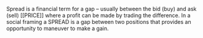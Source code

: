 Spread is a financial term for a gap – usually between the bid (buy) and ask (sell) [[PRICE]] where a profit can be made by trading the difference. In a social framing a SPREAD is a gap between two positions that provides an opportunity to maneuver to make a gain.